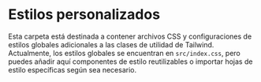 # Estilos personalizados

Esta carpeta está destinada a contener archivos CSS y configuraciones de estilos
globales adicionales a las clases de utilidad de Tailwind. Actualmente, los
estilos globales se encuentran en `src/index.css`, pero puedes añadir aquí
componentes de estilo reutilizables o importar hojas de estilo específicas
según sea necesario.
